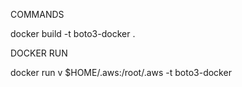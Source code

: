 COMMANDS

docker build -t boto3-docker . 

DOCKER RUN

docker run v $HOME/.aws:/root/.aws -t boto3-docker